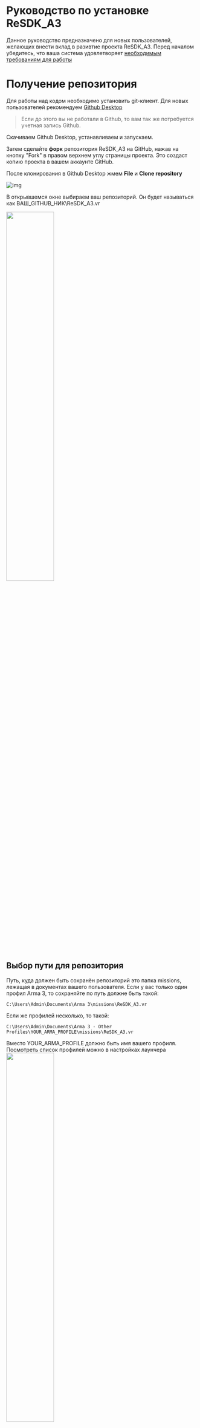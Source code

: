 # Руководство по установке ReSDK_A3

Данное руководство предназначено для новых пользователей, желающих внести вклад в разивтие проекта ReSDK_A3.
Перед началом убедитесь, что ваша система удовлетворяет [необходимым требованиям для работы](../README.md#требования-к-работе)

# Получение репозитория
Для работы над кодом необходимо установить git-клиент. Для новых пользователей рекомендуем [Github Desktop](https://desktop.github.com/)

> Если до этого вы не работали в Github, то вам так же потребуется учетная запись Github.

Скачиваем Github Desktop, устанавливаем и запускаем.

Затем сделайте **форк** репозитория ReSDK_A3 на GitHub, нажав на кнопку "Fork" в правом верхнем углу страницы проекта. Это создаст копию проекта в вашем аккаунте GitHub.

После клонирования в Github Desktop жмем **File** и **Clone repository**

![img](Data/clonerepo.png)

В открывшемся окне выбираем ваш репозиторий. Он будет называться как ВАШ_GITHUB_НИК\ReSDK_A3.vr

<img src="Data/clonerepo2.png" width="50%">

## Выбор пути для репозитория

Путь, куда должен быть сохранён репозиторий это папка missions, лежащая в документах вашего пользователя.
Если у вас только один профил Arma 3, то сохраняйте по путь должне быть такой:
```
C:\Users\Admin\Documents\Arma 3\missions\ReSDK_A3.vr
```
Если же профилей несколько, то такой:
```
C:\Users\Admin\Documents\Arma 3 - Other Profiles\YOUR_ARMA_PROFILE\missions\ReSDK_A3.vr
```
Вместо YOUR_ARMA_PROFILE должно быть имя вашего профиля. Посмотреть список профилей можно в настройках лаунчера
<img src="Data/a3launcher_profiles.png" width="50%">

После клонирования репозитория в указанной папке появится наша версия репозитория, независимая от версий, над которыми работают другие пользователи.

# Установка мода редактора
Для работы всех компонентов редактора потребуется установить мод @EditorContent. Сделать это можно двумя способами:
* [Развернуть сборку через ReMaker](#Установка-мода-через-ReMaker)
* [Вручную установить мод](#Установка-мода-вручную)

## Установка мода через ReMaker
Заходим в папку ReMaker в корне нашего скопированного репозитория. Там запускаем файл `DEPLOY.bat`, либо через командную строку запускаем ReMaker с аргументом `deploy`.
> После запуска в папке ReMaker автоматически будет создан файл `config.ini`, в котором хранятся все основные пути.

Во время установки ReMaker предложит ввести путь до папки с установленной Arma3

<img src="Data/remaker_deploy_pre.png" width="50%">

Вставляем туда путь до платформы Arma 3 и нажимаем Enter. Результат выполнения данной команды должен быть таким же как на изображении ниже:

<img src="Data/remaker_deploy_post.png" width="50%">

Если после ввода пути в окне консоли появился красный текст как на изображении ниже, то вы указали неверный путь до папки с Arma 3

<img src="Data/remaker_deploy_error.png" width="50%">

В результате успешной установки через ReMaker в вашей папке с Arma 3 появится папка `@EditorContent` в которой хранятся библиотеки, необходимые для работы ReSDK.

## Установка мода вручную
1. Создаем в вашей папке с Arma 3 папку `@EditorContent`. Обязательно с таким именем, другие имена не допускаются.
2. Содержимое папки `ReMaker/Deploy` копируем в `@EditorContent`
3. Готово, однако при каждом обновлении библиотек в `ReMaker/Deploy` операцию по копированию придется делать повторно.

# Подключение мода в лаунчере Arma 3
Запускаем лаунчер Arma 3 и нажимаем кнопку добавления локального мода и указываем папку с `@EditorContent`

![img](Data/addlocalmod.png)

После этого ставим галочки напротив [мода реликты](https://download.relicta.ru) и нашего `@EditorContent`

![img](Data/loadedmods.png)

# Подключение базы данных
Проект использует файловую базу на основе sqlite.
В проекте откройте файл `src\host\Database\SQLite\SQLite.h` любым текстовым редактором и измените путь до базы данных 
Вероятнее всего ваш путь будет выглядеть как-то так:
```
`C:\Program Files\Steam\Steamapps\Common\Arma 3\@EditorContent\db\GameMain.db`
```
И в итоге должно получиться:
```sqf
// ======================================================
// Copyright (c) 2017-2023 the ReSDK_A3 project
// sdk.relicta.ru
// ======================================================



#define dbRequest "sqlitenet" callExtension 

#ifdef EDITOR
	#define DB_PATH "C:\Program Files\Steam\Steamapps\Common\Arma 3\@EditorContent\db\GameMain.db"
#else
	#define DB_PATH "C:\Games\Arma3\A3Master\@server\db\GameMain.db"
#endif
```


# Запуск

**Для работы @EditorContent обязательно требуется отключить Battleye**

<img src="Data/no_battleye.png" width="50%">

Так же можно изменить параметры в лаунчере.

<img src="Data/a3launcher_settings.png" width="50%">

Вот основные настройки, которые рекомендуется включить:

- **Включить исправление файлов** - Включаем.
- **Включить оконный режим** - особенность при работе с SDK, связанная с постоянной сменой с окна Arma 3 на редактор или информационное окно кода и обратно.
- Откл.паузу - не приостанавливает симуляцию когда окно платформы неактивно.
- Пропускать логотип - немного ускоряет загрузку платформы
- Профиль - если у вас несколько профилей Arma 3, то нужно указать тот, в папку которого вы клонировали репозиторий (YOUR_ARMA_PROFILE), [подробнее выше](##Выбор-пути-для-репозитория)
- Файл задания (редактор) - можно указать тут путь до файла `missions.sqm` в корне нашего репозитория если хотите, чтобы при запуске Arma 3 сразу запускался редактор ReEditor.

После всех манипуляций с лаунчером нажимаем кнопку **Запуск с модами**. Как и обычно нужно подождать некоторое время пока загрузится Arma 3, после чего в главном меню нажимаем *"редактор"*, выбираем любую карту и жмем *"далее"*. Когда редактор загрузится сверху нажимаем *"Сценарий"* и *"Открыть"*. Выбираем ReSDK_A3 и жмем открыть.
> Обратите внимание, что если в параметрах лаунчера вы указали *Файл задания*, то после запуска Arma 3 вы сразу попадёте на выбранную карту.

# Дальнейшие действия

Рекомендуем ознакомиться со следующими разделами:

- [Базовая документация по архитектуре](PROJECT_ARCHITECTURE.md) - для понимания как устроен проект и как он работает
- [Руководство по программированию](ScriptingGuides/README.md) - для тех, кто хочет заняться созданием игровой логики, нового функционала или исправлением текущего.
